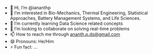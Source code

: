 - 👋 Hi, I’m @iananthp
- 👀 I’m interested in Bio-Mechanics, Thermal Engineering, Statistical Approaches, Battery Management Systems, and Life Sciences.
- 🌱 I’m currently learning Data Science related concepts
- 💞️ I’m looking to collaborate on solving real-time problems
- 📫 How to reach me through ananth.p.ds@gmail.com
- 😄 Pronouns: He/Him
- ⚡ Fun fact: ...

<!---
iananthp/iananthp is a ✨ special ✨ repository because its `README.md` (this file) appears on your GitHub profile.
You can click the Preview link to take a look at your changes.
--->
